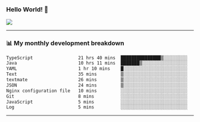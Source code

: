 ### Hello World! 👋

<a>
  <img align="center" src="https://github-readme-stats.vercel.app/api?username=megatunger&count_private=true&include_all_commits=true&bg_color=30,56CCF2,2F80ED&title_color=fff&text_color=fff" />
</a>

------
### 📊 My monthly development breakdown

<!--START_SECTION:waka-->

```txt
TypeScript                 21 hrs 40 mins  ███████████████▒░░░░░░░░░   61.43 %
Java                       10 hrs 11 mins  ███████▒░░░░░░░░░░░░░░░░░   28.90 %
YAML                       1 hr 10 mins    █░░░░░░░░░░░░░░░░░░░░░░░░   03.35 %
Text                       35 mins         ▒░░░░░░░░░░░░░░░░░░░░░░░░   01.67 %
textmate                   26 mins         ▒░░░░░░░░░░░░░░░░░░░░░░░░   01.25 %
JSON                       24 mins         ▒░░░░░░░░░░░░░░░░░░░░░░░░   01.17 %
Nginx configuration file   10 mins         ░░░░░░░░░░░░░░░░░░░░░░░░░   00.48 %
Git                        8 mins          ░░░░░░░░░░░░░░░░░░░░░░░░░   00.42 %
JavaScript                 5 mins          ░░░░░░░░░░░░░░░░░░░░░░░░░   00.26 %
Log                        5 mins          ░░░░░░░░░░░░░░░░░░░░░░░░░   00.25 %
```

<!--END_SECTION:waka-->

------
